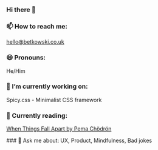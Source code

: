 ### Hi there 👋

### 📫 How to reach me:
hello@betkowski.co.uk

### 😄 Pronouns: 
He/Him

###  🔭 I’m currently working on:
Spicy.css - Minimalist CSS framework

### :open_book: Currently reading:
[When Things Fall Apart by Pema Chödrön](https://www.goodreads.com/book/show/687278.When_Things_Fall_Apart)

### 💬 Ask me about:
UX, Product, Mindfulness, Bad jokes
<!--
**pavsky/pavsky** is a ✨ _special_ ✨ repository because its `README.md` (this file) appears on your GitHub profile.

Here are some ideas to get you started:

- 🔭 I’m currently working on ...
- 🌱 I’m currently learning ...
- 👯 I’m looking to collaborate on ...
- 🤔 I’m looking for help with ...
- 💬 Ask me about ...
- 📫 How to reach me: ...
- 😄 Pronouns: ...
- ⚡ Fun fact: ...
-->

